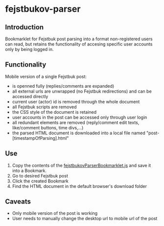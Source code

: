 # fejstbukov-parser
## Introduction
Bookmarklet for Fejstbuk post parsing into a format non-registered users can read,
but retains the functionality of accesing specific user accounts only by being logged in. 

## Functionality
Mobile version of a single Fejstbuk post:
- is openned fully (replies/comments are expanded)
- all external urls are unwrapped (no Fejstbuk redirections) and can be accessed directly
- current user (actor) id is removed through the whole document
- all Fejstbuk scripts are removed
- the CSS style of the document is retained
- user accounts in the post can be accessed only through user login
- all redundant elements are removed (reply/comment edit texts, like/comment buttons, time divs,...)
- the parsed HTML document is downloaded into a local file named "post-[timestampOfParsing].html"

## Use
1. Copy the contents of the [fejstbukovParserBookmarklet.js](../blob/main/fejstbukovParserBookmarklet.js) and save it into a Bookmark.
2. Go to desired Fejstbuk post
3. Click the created Bookmark
4. Find the HTML document in the default browser's download folder

## Caveats
- Only mobile version of the post is working
- User needs to manually change the desktop url to mobile url of the post

